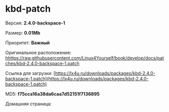 # kbd-patch



Версия: **2.4.0-backspace-1**

Размер: **0.01Mb**

Приоритет: **Важный**

Оригинальное расположение: [hhttps://raw.githubusercontent.com/Linux4Yourself/book/develop/docs/patches/kbd-2.4.0-backspace-1.patch](hhttps://raw.githubusercontent.com/Linux4Yourself/book/develop/docs/patches/kbd-2.4.0-backspace-1.patch)

Ссылка для загрузки: [https://lx4u.ru/downloads/packages/kbd-2.4.0-backspace-1.patch](https://lx4u.ru/downloads/packages/kbd-2.4.0-backspace-1.patch)

MD5: **f75cca16a38da6caa7d52151f7136895**

Домашняя страница: []()
